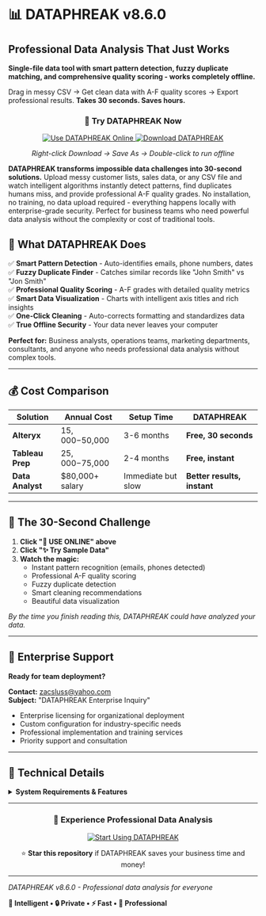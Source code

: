 # 📊 DATAPHREAK v8.6.0
## Professional Data Analysis That Just Works

**Single-file data tool with smart pattern detection, fuzzy duplicate matching, and comprehensive quality scoring - works completely offline.**

Drag in messy CSV → Get clean data with A-F quality scores → Export professional results. **Takes 30 seconds. Saves hours.**

<div align="center">

### **🚀 Try DATAPHREAK Now**

<a href="https://zacsluss.github.io/DATAPHREAK/DATAPHREAK.html">
<img src="https://img.shields.io/badge/🚀%20USE%20ONLINE-Launch%20Free%20Tool-22c55e?style=for-the-badge&logoColor=white&labelColor=333333" alt="Use DATAPHREAK Online" />
</a>

<a href="https://github.com/Zacsluss/DATAPHREAK/raw/main/DATAPHREAK.html">
<img src="https://img.shields.io/badge/💾%20DOWNLOAD-Single%20HTML%20File-38bdf8?style=for-the-badge&logoColor=white&labelColor=333333" alt="Download DATAPHREAK" />
</a>

*Right-click Download → Save As → Double-click to run offline*

</div>

**DATAPHREAK transforms impossible data challenges into 30-second solutions.** Upload messy customer lists, sales data, or any CSV file and watch intelligent algorithms instantly detect patterns, find duplicates humans miss, and provide professional A-F quality grades. No installation, no training, no data upload required - everything happens locally with enterprise-grade security. Perfect for business teams who need powerful data analysis without the complexity or cost of traditional tools.

## **🎯 What DATAPHREAK Does**

✅ **Smart Pattern Detection** - Auto-identifies emails, phone numbers, dates  
✅ **Fuzzy Duplicate Finder** - Catches similar records like "John Smith" vs "Jon Smith"  
✅ **Professional Quality Scoring** - A-F grades with detailed quality metrics  
✅ **Smart Data Visualization** - Charts with intelligent axis titles and rich insights  
✅ **One-Click Cleaning** - Auto-corrects formatting and standardizes data  
✅ **True Offline Security** - Your data never leaves your computer  

**Perfect for:** Business analysts, operations teams, marketing departments, consultants, and anyone who needs professional data analysis without complex tools.

---

## 💰 **Cost Comparison**

| **Solution** | **Annual Cost** | **Setup Time** | **DATAPHREAK** |
|--------------|----------------|----------------|----------------|
| **Alteryx** | $15,000-$50,000 | 3-6 months | **Free, 30 seconds** |
| **Tableau Prep** | $25,000-$75,000 | 2-4 months | **Free, instant** |
| **Data Analyst** | $80,000+ salary | Immediate but slow | **Better results, instant** |

---

## 🚀 **The 30-Second Challenge**

1. **Click "🚀 USE ONLINE" above**
2. **Click "✨ Try Sample Data"**  
3. **Watch the magic:**
   - Instant pattern recognition (emails, phones detected)
   - Professional A-F quality scoring
   - Fuzzy duplicate detection
   - Smart cleaning recommendations
   - Beautiful data visualization

*By the time you finish reading this, DATAPHREAK could have analyzed your data.*

---

## 🏢 **Enterprise Support**

**Ready for team deployment?**

**Contact:** [zacsluss@yahoo.com](mailto:zacsluss@yahoo.com)  
**Subject:** "DATAPHREAK Enterprise Inquiry"

- Enterprise licensing for organizational deployment
- Custom configuration for industry-specific needs  
- Professional implementation and training services
- Priority support and consultation

---

## 🔧 **Technical Details**

<details>
<summary><strong>System Requirements & Features</strong></summary>

### **Requirements**
- **Browser**: Chrome 80+, Firefox 75+, Safari 13+
- **Memory**: 4GB RAM recommended for 1M+ rows
- **File Types**: CSV, TSV, Excel (.xlsx/.xls)

### **Security**
- **Local Processing**: All analysis happens on your computer
- **Zero Upload**: Never sends data to external servers
- **Offline Ready**: Works without internet connection
- **Privacy First**: No data storage or learning from your information

### **Performance**
- **True Offline**: 1.33MB single file with embedded Excel support
- **Smart Processing**: Handles datasets up to 1M+ rows
- **Responsive Design**: Works on desktop, tablet, and mobile
- **Professional Output**: Export-ready CSV/JSON with quality reports

</details>

---

<div align="center">

### **🌟 Experience Professional Data Analysis**

<a href="https://zacsluss.github.io/DATAPHREAK/DATAPHREAK.html">
<img src="https://img.shields.io/badge/🧠%20START%20ANALYZING-Free%20Professional%20Tool-22c55e?style=for-the-badge&logoColor=white&labelColor=333333" alt="Start Using DATAPHREAK" />
</a>

⭐ **Star this repository** if DATAPHREAK saves your business time and money!

</div>

---

*DATAPHREAK v8.6.0 - Professional data analysis for everyone*

**🚀 Intelligent • 🔒 Private • ⚡ Fast • 💼 Professional**